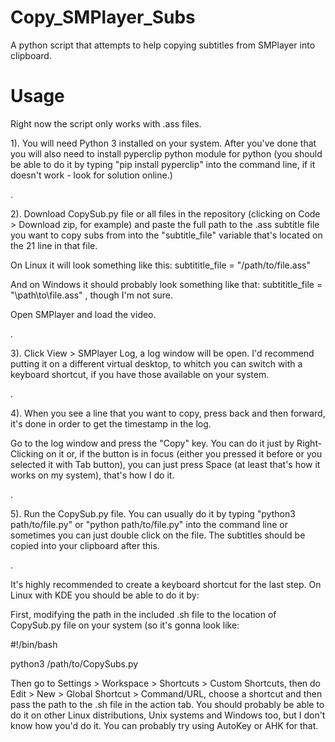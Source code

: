 # Copy_SMPlayer_Subs
A python script that attempts to help copying subtitles from SMPlayer into clipboard.

# Usage

Right now the script only works with .ass files.

1). You will need Python 3 installed on your system. After you've done that you will also need to install pyperclip python module for python (you should be able to do it by typing "pip install pyperclip" into the command line, if it doesn't work - look for solution online.)

.

2). Download CopySub.py file or all files in the repository (clicking on Code > Download zip, for example) and
paste the full path to the .ass subtitle file you want to copy subs from into the "subtitle_file" variable that's located on the 21 line in that file.

On Linux it will look something like this:
subtititle_file = "/path/to/file.ass"

And on Windows it should probably look something like that:
subtititle_file = "\\path\\to\\file.ass" , though I'm not sure.

Open SMPlayer and load the video.

.

3). Click View > SMPlayer Log, a log window will be open.
I'd recommend putting it on a different virtual desktop, to whitch you can switch with a keyboard shortcut, if you have those available on your system.

.

4). When you see a line that you want to copy, press back and then forward,
it's done in order to get the timestamp in the log.

Go to the log window and press the "Copy" key.
You can do it just by Right-Clicking on it or, if the button is in focus (either you
pressed it before or you selected it with Tab button), you can just press Space (at least that's
how it works on my system), that's how I do it.

.

5). Run the CopySub.py file. You can usually do it by typing "python3 path/to/file.py" or "python path/to/file.py" into the command line or sometimes you can just double click on the file. The subtitles should be
copied into your clipboard after this.

.

It's highly recommended to create a keyboard shortcut for the last step.
On Linux with KDE you should be able to do it by:

First, modifying the path in the included .sh file to the location of CopySub.py file on your system (so it's gonna look like:

#!/bin/bash

python3 /path/to/CopySubs.py

Then go to Settings > Workspace > Shortcuts > Custom Shortcuts, then do Edit > New > Global Shortcut > Command/URL, choose a shortcut and then pass the path to the .sh file in the action tab.
You should probably be able to do it on other Linux distributions, Unix systems and Windows too, but I don't know how you'd do it. You can probably try using AutoKey or AHK for that.

